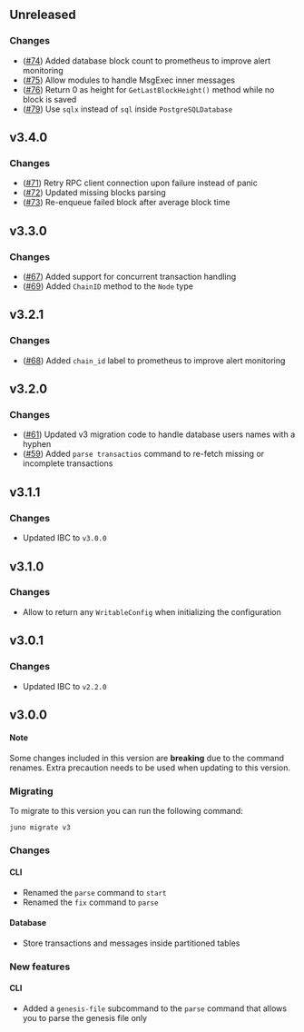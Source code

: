 ## Unreleased
### Changes
- ([\#74](https://github.com/zpoken/juno/pull/74)) Added database block count to prometheus to improve alert monitoring
- ([\#75](https://github.com/zpoken/juno/pull/75)) Allow modules to handle MsgExec inner messages
- ([\#76](https://github.com/zpoken/juno/pull/76)) Return 0 as height for `GetLastBlockHeight()` method while no block is saved
- ([\#79](https://github.com/zpoken/juno/pull/79)) Use `sqlx` instead of `sql` inside `PostgreSQLDatabase`

## v3.4.0
### Changes
- ([\#71](https://github.com/zpoken/juno/pull/71)) Retry RPC client connection upon failure instead of panic
- ([\#72](https://github.com/zpoken/juno/pull/72)) Updated missing blocks parsing 
- ([\#73](https://github.com/zpoken/juno/pull/73)) Re-enqueue failed block after average block time

## v3.3.0
### Changes
- ([\#67](https://github.com/zpoken/juno/pull/67)) Added support for concurrent transaction handling
- ([\#69](https://github.com/zpoken/juno/pull/69)) Added `ChainID` method to the `Node` type

## v3.2.1
### Changes
- ([\#68](https://github.com/zpoken/juno/pull/68)) Added `chain_id` label to prometheus to improve alert monitoring 

## v3.2.0
### Changes
- ([\#61](https://github.com/zpoken/juno/pull/61)) Updated v3 migration code to handle database users names with a hyphen 
- ([\#59](https://github.com/zpoken/juno/pull/59)) Added `parse transactios` command to re-fetch missing or incomplete transactions

## v3.1.1
### Changes
- Updated IBC to `v3.0.0`

## v3.1.0
### Changes
- Allow to return any `WritableConfig` when initializing the configuration

## v3.0.1
### Changes
- Updated IBC to `v2.2.0`

## v3.0.0
#### Note
Some changes included in this version are **breaking** due to the command renames. Extra precaution needs to be used when updating to this version.

### Migrating
To migrate to this version you can run the following command: 
```
juno migrate v3
```

### Changes 
#### CLI
- Renamed the `parse` command to `start`
- Renamed the `fix` command to `parse`

#### Database
- Store transactions and messages inside partitioned tables

### New features
#### CLI
- Added a `genesis-file` subcommand to the `parse` command that allows you to parse the genesis file only
